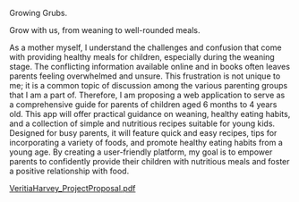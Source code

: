 Growing Grubs.

Grow with us, from weaning to well-rounded meals.

As a mother myself, I understand the challenges and confusion that come with providing
healthy meals for children, especially during the weaning stage. The conflicting information
available online and in books often leaves parents feeling overwhelmed and unsure. This
frustration is not unique to me; it is a common topic of discussion among the various parenting
groups that I am a part of.
Therefore, I am proposing a web application to serve as a comprehensive guide for parents of
children aged 6 months to 4 years old. This app will offer practical guidance on weaning, healthy
eating habits, and a collection of simple and nutritious recipes suitable for young kids. Designed
for busy parents, it will feature quick and easy recipes, tips for incorporating a variety of foods,
and promote healthy eating habits from a young age. By creating a user-friendly platform, my
goal is to empower parents to confidently provide their children with nutritious meals and foster
a positive relationship with food.


[VeritiaHarvey_ProjectProposal.pdf](https://github.com/user-attachments/files/16362953/VeritiaHarvey_ProjectProposal.pdf)

